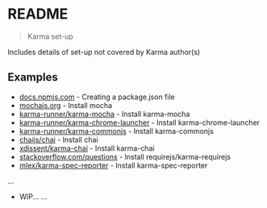 # README
> Karma set-up

Includes details of set-up not covered by Karma author(s)

## Examples

- [docs.npmjs.com](https://docs.npmjs.com/creating-a-package-json-file) - Creating a package.json file
- [mochajs.org](https://mochajs.org/#installation) - Install mocha
- [karma-runner/karma-mocha](https://github.com/karma-runner/karma-mocha#readme) - Install karma-mocha
- [karma-runner/karma-chrome-launcher](https://github.com/karma-runner/karma-chrome-launcher#readme) - Install karma-chrome-launcher
- [karma-runner/karma-commonjs](https://github.com/karma-runner/karma-commonjs#readme) - Install karma-commonjs
- [chaijs/chai](https://github.com/chaijs/chai#readme) - Install chai
- [xdissent/karma-chai](https://github.com/xdissent/karma-chai#readme) - Install karma-chai
- [stackoverflow.com/questions](https://stackoverflow.com/questions/31258802/no-provider-for-frameworkrequirejs-resolving-frameworkrequirejs#answer-37595763) - Install requirejs/karma-requirejs
- [mlex/karma-spec-reporter](https://github.com/mlex/karma-spec-reporter#readme) - Install karma-spec-reporter

...
- WIP...
...
